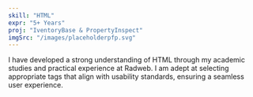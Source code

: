 ```yaml
---
skill: "HTML"
expr: "5+ Years"
proj: "IventoryBase & PropertyInspect"
imgSrc: "/images/placeholderpfp.svg"
---
```


I have developed a strong understanding of HTML through my academic studies and practical experience at Radweb. I am adept at selecting appropriate tags that align with usability standards, ensuring a seamless user experience.